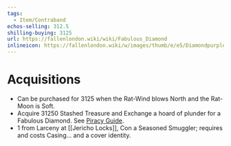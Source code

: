 ```yaml
---
tags:
  - Item/Contraband
echos-selling: 312.5
shilling-buying: 3125
url: https://fallenlondon.wiki/wiki/Fabulous_Diamond
inlineicon: https://fallenlondon.wiki/w/images/thumb/e/e5/Diamondpurple.png/40px-Diamondpurple.png
---
```


# Acquisitions
- Can be purchased for 3125 when the Rat-Wind blows North and the Rat-Moon is Soft.
- Acquire 31250 Stashed Treasure and Exchange a hoard of plunder for a Fabulous Diamond. See [Piracy Guide](https://fallenlondon.wiki/wiki/Piracy_(Guide)).
- 1 from Larceny at [[Jericho Locks]], Con a Seasoned Smuggler; requires and costs Casing... and a cover identity.